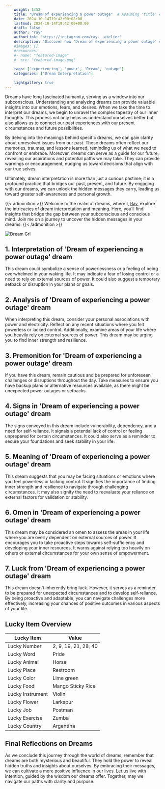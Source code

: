 ```yaml
---
    weight: 1352
    title: "Dream of experiencing a power outage"  # Assuming 'title' column exists
    date: 2024-10-14T19:42:00+08:00
    lastmod: 2024-10-14T19:42:00+08:00
    draft: false
    author: "ray"
    authorLink: "https://instagram.com/ray._.atelier"
    description: "Discover how 'Dream of experiencing a power outage' can interpret your future and uncover its significant meanings in your life."
    #images: []
    #resources:
    #- name: "featured-image"
    #  src: "featured-image.png"
    
    tags: ['experiencing', 'power', 'Dream', 'outage']
    categories: ["Dream Interpretation"]
    
    lightgallery: true
---
```

    
Dreams have long fascinated humanity, serving as a window into our subconscious. Understanding and analyzing dreams can provide valuable insights into our emotions, fears, and desires. When we take the time to interpret our dreams, we begin to unravel the complex tapestry of our inner thoughts. This process not only helps us understand ourselves better but also allows us to connect our past experiences with our present circumstances and future possibilities.

By delving into the meanings behind specific dreams, we can gain clarity about unresolved issues from our past. These dreams often reflect our memories, traumas, and lessons learned, reminding us of what we need to confront or embrace. Moreover, dreams can serve as a guide for our future, revealing our aspirations and potential paths we may take. They can provide warnings or encouragement, nudging us toward decisions that align with our true selves.

Ultimately, dream interpretation is more than just a curious pastime; it is a profound practice that bridges our past, present, and future. By engaging with our dreams, we can unlock the hidden messages they carry, leading us toward greater self-awareness and personal growth.

{{< admonition >}}
Welcome to the realm of dreams, where I, [Ray](https://instagram.com/ray._.atelier), explore the intricacies of dream interpretation and meaning. Here, you’ll find insights that bridge the gap between your subconscious and conscious mind. Join me on a journey to uncover the hidden messages in your dreams.
{{< /admonition >}}

![Dream Grl](https://cdn.pixabay.com/photo/2017/11/02/03/35/gothic-2910057_1280.jpg "Dream Grl")

## 1. Interpretation of 'Dream of experiencing a power outage' dream
 This dream could symbolize a sense of powerlessness or a feeling of being overwhelmed in your waking life. It may indicate a fear of losing control or a need to rely on external sources of power. It could also suggest a temporary setback or disruption in your plans or goals.

## 2. Analysis of 'Dream of experiencing a power outage' dream
 When interpreting this dream, consider your personal associations with power and electricity. Reflect on any recent situations where you felt powerless or lacked control. Additionally, examine areas of your life where you heavily rely on external sources of power. This dream may be urging you to find inner strength and resilience.

## 3. Premonition for 'Dream of experiencing a power outage' dream
 If you have this dream, remain cautious and be prepared for unforeseen challenges or disruptions throughout the day. Take measures to ensure you have backup plans or alternative resources available, as there might be unexpected power outages or setbacks.

## 4. Signs in 'Dream of experiencing a power outage' dream
 The signs conveyed in this dream include vulnerability, dependency, and a need for self-reliance. It signals a potential lack of control or feeling unprepared for certain circumstances. It could also serve as a reminder to secure your foundations and seek stability in your life.

## 5. Meaning of 'Dream of experiencing a power outage' dream
 This dream suggests that you may be facing situations or emotions where you feel powerless or lacking control. It signifies the importance of finding inner strength and resilience to navigate through challenging circumstances. It may also signify the need to reevaluate your reliance on external factors for validation or stability.

## 6. Omen in 'Dream of experiencing a power outage' dream
 This dream may be considered an omen to assess the areas in your life where you are overly dependent on external sources of power. It encourages you to take proactive steps towards self-sufficiency and developing your inner resources. It warns against relying too heavily on others or external circumstances for your own sense of empowerment.

## 7. Luck from 'Dream of experiencing a power outage' dream
 This dream doesn't inherently bring luck. However, it serves as a reminder to be prepared for unexpected circumstances and to develop self-reliance. By being proactive and adaptable, you can navigate challenges more effectively, increasing your chances of positive outcomes in various aspects of your life.

## Lucky Item Overview
| Lucky Item          | Value              |
|---------------|--------------------|
| Lucky Number        | 2, 9, 19, 21, 28, 40  |
| Lucky Word          | Pride |
| Lucky Animal        | Horse |
| Lucky Place         | Restroom     |
| Lucky Color         | Lime green     |
| Lucky Food          | Mango Sticky Rice      |
| Lucky Instrument    | Violin |
| Lucky Flower        | Larkspur    |
| Lucky Job           | Postman       |
| Lucky Exercise      | Zumba  |
| Lucky Country       | Argentina    |


##  Final Reflections on Dreams

As we conclude this journey through the world of dreams, remember that dreams are both mysterious and beautiful. They hold the power to reveal hidden truths and insights about ourselves. By embracing their messages, we can cultivate a more positive influence in our lives. Let us live with intention, guided by the wisdom our dreams offer. Together, may we navigate our paths with clarity and purpose.
